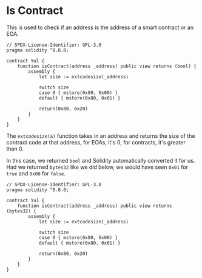 # Is Contract

This is used to check if an address is the address of a smart contract or an EOA.

```solidity
// SPDX-License-Identifier: GPL-3.0
pragma solidity ^0.8.0;

contract Yul {
    function isContract(address _address) public view returns (bool) {
        assembly {
            let size := extcodesize(_address)
            
            switch size
            case 0 { mstore(0x80, 0x00) }
            default { mstore(0x80, 0x01) }
            
            return(0x80, 0x20)
        }
    }
}
```

The `extcodesize(a)` function takes in an address and returns the size of the contract code at that address, for EOAs, it's 0, for contracts, it's greater than 0.

In this case, we returned `bool` and Solidity automatically converted it for us. Had we returned `bytes32` like we did below, we would have seen `0x01` for `true` and `0x00` for `false`.

```solidity
// SPDX-License-Identifier: GPL-3.0
pragma solidity ^0.8.0;

contract Yul {
    function isContract(address _address) public view returns (bytes32) {
        assembly {
            let size := extcodesize(_address)
            
            switch size
            case 0 { mstore(0x80, 0x00) }
            default { mstore(0x80, 0x01) }
            
            return(0x80, 0x20)
        }
    }
}
```